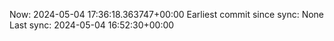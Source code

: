 Now: 2024-05-04 17:36:18.363747+00:00 Earliest commit since sync: None Last sync: 2024-05-04 16:52:30+00:00
